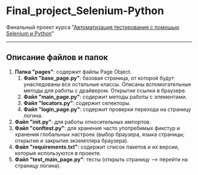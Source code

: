 # Final_project_Selenium-Python
Финальный проект курса "[Автоматизация тестирования с помощью Selenium и Python](https://stepik.org/course/575)"
____

## Описание файлов и папок

1. **Папка "pages"**: содержит файлы Page Object.
    1. **Файл "base_page.py"**: базовая страница, от которой будут унаследованы все остальные классы. Описаны вспомогательные методы для работы с драйвером. Открытие ссылки в браузере.
    2. **Файл "main_page.py"**: содержит методы работы с элементами.
    3. **Файл "locators.py"**: содержит селекторы.
    4. **Файл "login_page.py"**: содержит проверки перехода на страницу логина.
2. **Файл "__init__.py"**: для работы относительных импортов.
3. **Файл "conftest.py"**: для хранения часто употребимых фикстур и хранения глобальных настроек (выбор браузера, языка страницы; открытие и закрытие экземпляра браузера).
4. **Файл "requirements.txt"**: содержит список пакетов и их версии, которые используются в проекте.
5. **Файл "test_main_page.py"**: тесты (открыть страницу --> перейти на страницу логина).